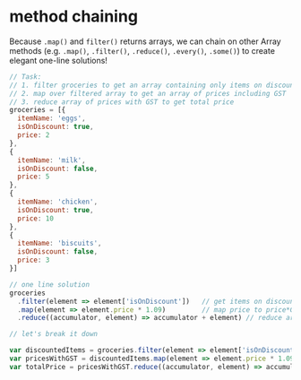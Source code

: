 # method chaining

Because `.map()` and `filter()` returns arrays, we can chain on other Array methods \(e.g. `.map()`, `.filter()`, `.reduce()`, `.every()`, `.some()`\) to create elegant one-line solutions!

```javascript
// Task:
// 1. filter groceries to get an array containing only items on discount
// 2. map over filtered array to get an array of prices including GST
// 3. reduce array of prices with GST to get total price 
groceries = [{
  itemName: 'eggs',
  isOnDiscount: true,
  price: 2
},
{
  itemName: 'milk',
  isOnDiscount: false,
  price: 5
},
{
  itemName: 'chicken',
  isOnDiscount: true,
  price: 10
},
{
  itemName: 'biscuits',
  isOnDiscount: false,
  price: 3
}]

// one line solution
groceries
  .filter(element => element['isOnDiscount'])   // get items on discount
  .map(element => element.price * 1.09)         // map price to price*GST
  .reduce((accumulator, element) => accumulator + element) // reduce array of prices to get total price

// let's break it down

var discountedItems = groceries.filter(element => element['isOnDiscount'])
var pricesWithGST = discountedItems.map(element => element.price * 1.09)
var totalPrice = pricesWithGST.reduce((accumulator, element) => accumulator + element)
```

